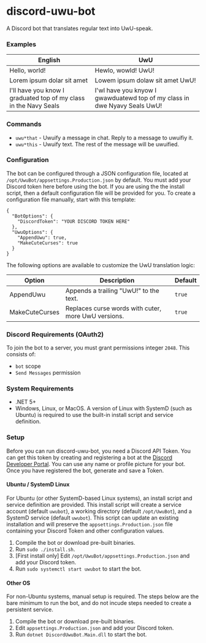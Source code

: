 # discord-uwu-bot
A Discord bot that translates regular text into UwU-speak.

### Examples
|English|UwU|
|-------|---|
|Hello, world!|Hewlo, wowld! UwU!|
|Lorem ipsum dolar sit amet|Lowem ipsum dolaw sit amet UwU!|
|I'll have you know I graduated top of my class in the Navy Seals|I'wl have you knyow I gwawduatewd top of my class in dwe Nyavy Seals UwU!|

### Commands
* `uwu*that` - Uwuify a message in chat. Reply to a message to uwuifiy it.
* `uwu*this` - Uwuify text. The rest of the message will be uwuified.

### Configuration
The bot can be configured through a JSON configuration file, located at `/opt/UwuBot/appsettings.Production.json` by default.
You must add your Discord token here before using the bot.
If you are using the the install script, then a default configuration file will be provided for you.
To create a configuration file manually, start with this template:

    {
      "BotOptions": {
        "DiscordToken": "YOUR DISCORD TOKEN HERE"
      },
      "UwuOptions": {
        "AppendUwu": true,
        "MakeCuteCurses": true
      }
    }

The following options are available to customize the UwU translation logic:

|Option|Description|Default|
|------|-----------|-------|
|AppendUwu|Appends a trailing "UwU!" to the text.|`true`|
|MakeCuteCurses|Replaces curse words with cuter, more UwU versions.|`true`|

### Discord Requirements (OAuth2)
To join the bot to a server, you must grant permissions integer `2048`. This consists of:
* `bot` scope
* `Send Messages` permission

### System Requirements
* .NET 5+
* Windows, Linux, or MacOS. A version of Linux with SystemD (such as Ubuntu) is required to use the built-in install script and service definition.

### Setup
Before you can run discord-uwu-bot, you need a Discord API Token. You can get this token by creating and registering a bot at the [Discord Developer Portal](https://discord.com/developers/docs/intro). You can use any name or profile picture for your bot. Once you have registered the bot, generate and save a Token.

#### Ubuntu / SystemD Linux
For Ubuntu (or other SystemD-based Linux systems), an install script and service definition are provided. This install script will create a service account (default `uwubot`), a working directory (default `/opt/UwuBot`), and a SystemD service (default `uwubot`). This script can update an existing installation and will preserve the `appsettings.Production.json` file containing your Discord Token and other configuration values.
1. Compile the bot or download pre-built binaries.
2. Run `sudo ./install.sh`.
3. \[First install only] Edit `/opt/UwuBot/appsettings.Production.json` and add your Discord token.
4. Run `sudo systemctl start uwubot` to start the bot.

#### Other OS
For non-Ubuntu systems, manual setup is required. The steps below are the bare minimum to run the bot, and do not incude steps needed to create a persistent service.
1. Compile the bot or download pre-built binaries.
2. Edit `appsettings.Production.json` and add your Discord token.
3. Run `dotnet DiscordUwuBot.Main.dll` to start the bot.

